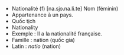 - Nationalité (f)	[na.sjɔ.na.li.te]	Nom (féminin)	
- Appartenance à un pays.
- Quốc tịch
- Nationality
- Exemple : Il a la nationalité française.
- Famille : nation (quốc gia)
- Latin : *natio* (nation)